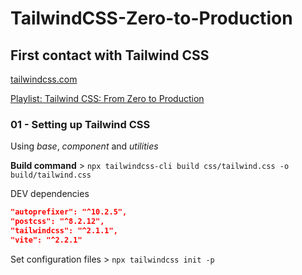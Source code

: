 # TailwindCSS-Zero-to-Production

## First contact with Tailwind CSS

[tailwindcss.com](https://tailwindcss.com/)

[Playlist: Tailwind CSS: From Zero to Production](https://www.youtube.com/playlist?list=PL5f_mz_zU5eXWYDXHUDOLBE0scnuJofO0)

### 01 - Setting up Tailwind CSS

Using _base_, _component_ and _utilities_

**Build command** >
 `npx tailwindcss-cli build css/tailwind.css -o build/tailwind.css`

DEV dependencies

```json
"autoprefixer": "^10.2.5",
"postcss": "^8.2.12",
"tailwindcss": "^2.1.1",
"vite": "^2.2.1"
```

Set configuration files > `npx tailwindcss init -p`
